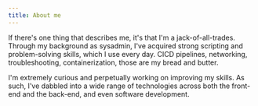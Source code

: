 ```yaml
---
title: About me
---
```


If there's one thing that describes me, it's that I'm a jack-of-all-trades. Through my background as sysadmin, I've acquired strong scripting and problem-solving skills, which I use every day. CICD pipelines, networking, troubleshooting, containerization, those are my bread and butter.


I'm extremely curious and perpetually working on improving my skills. As such, I've dabbled into a wide range of technologies across both the front-end and the back-end, and even software development.
